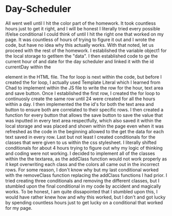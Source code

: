# Day-Scheduler
All went well until I hit the color part of the homework. It took countless hours just to get it right, and I will be honest I literally tried every possible if/else conditional I could think of until I hit the right one that worked on my page. It was countless of hours of trying to figure it out and I wrote the code, but have no idea why this actually works. With that noted, let us proceed with the rest of the homework. I established the variable object1 for the local storage to getItem the "data". I then established code to ge the current hour of and date for the day scheduler and linked it with the id currentDay within the <p> element in the HTML file. The for loop is next within the code, but before I created the for loop, I actually used Template Literal which I learned from Chad to implement within the JS file to write the row for the hour, text area and save button. Once I established the first row, I created the for loop to continuosly create the same row until 24 were created for all the hours within a day. I then implemented the the id's for both the text area and button to ensure both are correlated to their specific rows. I then created a function for every button that allows the save button to save the value that was inputted in every text area respectfully, which also saved it within the local storage and was placed and shown within the page even when it was refreshed as the code in the beginning allowed to the get the data for each text saved in every row. Last but not least I created conditionals for the classes that were given to us within the css stylesheet. I literally shifted conditionals for about 4 hours trying to figure out why my logic of thinking and coding were not working. I decided to implement all of the classes within the the textarea, as the addClass function would not work properly as it kept overwriting each class and the colors all came out in the incorrect rows. For some reason, I don't know why but my last conditional worked with the removeClass function replacing the addClass functions I had prior. I tried creating three conditionals and removing the different classes, but I stumbled upon the final conditional in my code by accident and magically works. To be honest, I am quite dissapointed that I stumbled upon this, I would have rather knew how and why this worked, but I don't and got lucky by spending countless hours just to get lucky on a conditional that worked for my page.
